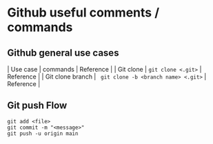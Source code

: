 # Github useful comments / commands

## Github general use cases
| Use case | commands | Reference |
| Git clone | ``` git clone <.git> ``` | Reference |
| Git clone branch | ``` git clone -b <branch name> <.git>``` | Reference |

## Git push Flow

```
git add <file> 
git commit -m "<message>" 
git push -u origin main 
```